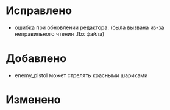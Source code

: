 # **Исправлено**
- ошибка при обновлении редактора. (была вызвана из-за неправильного чтения .fbx файла)
# **Добавлено**
- enemy_pistol может стрелять красными шариками
# **Изменено**
